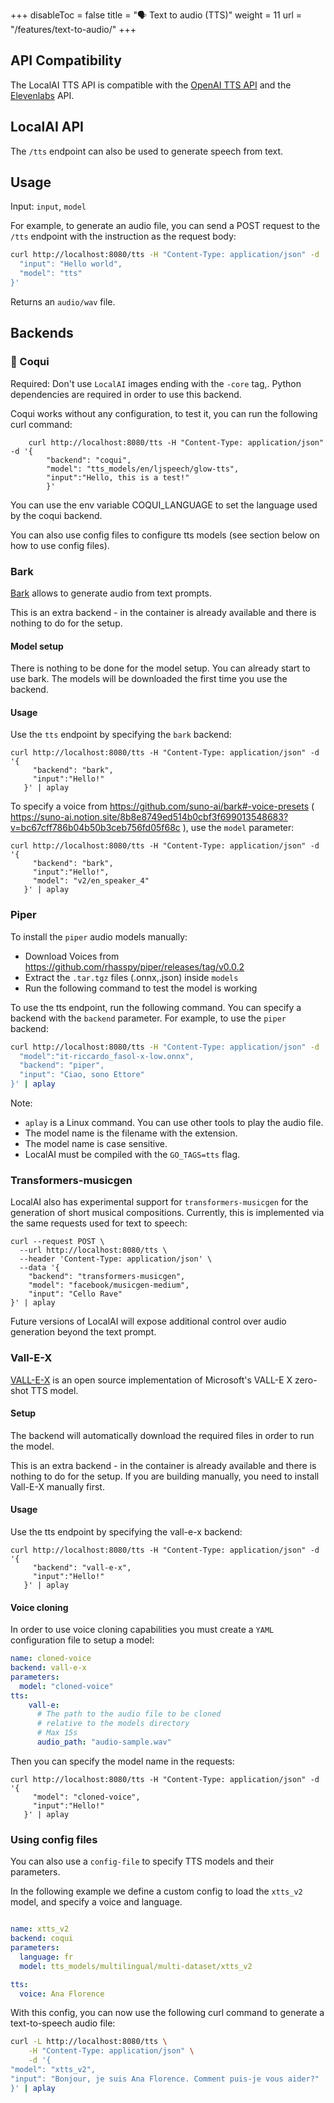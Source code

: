 
+++
disableToc = false
title = "🗣 Text to audio (TTS)"
weight = 11
url = "/features/text-to-audio/"
+++

## API Compatibility

The LocalAI TTS API is compatible with the [OpenAI TTS API](https://platform.openai.com/docs/guides/text-to-speech) and the [Elevenlabs](https://api.elevenlabs.io/docs) API.

## LocalAI API

The `/tts` endpoint can also be used to generate speech from text.

## Usage

Input: `input`, `model`

For example, to generate an audio file, you can send a POST request to the `/tts` endpoint with the instruction as the request body:

```bash
curl http://localhost:8080/tts -H "Content-Type: application/json" -d '{
  "input": "Hello world",
  "model": "tts"
}'
```

Returns an `audio/wav` file.


## Backends

### 🐸 Coqui

Required: Don't use `LocalAI` images ending with the `-core` tag,. Python dependencies are required in order to use this backend.

Coqui works without any configuration, to test it, you can run the following curl command:

```
    curl http://localhost:8080/tts -H "Content-Type: application/json" -d '{         
        "backend": "coqui",
        "model": "tts_models/en/ljspeech/glow-tts",
        "input":"Hello, this is a test!"
        }'
```

You can use the env variable COQUI_LANGUAGE to set the language used by the coqui backend.

You can also use config files to configure tts models (see section below on how to use config files).

### Bark

[Bark](https://github.com/suno-ai/bark) allows to generate audio from text prompts.

This is an extra backend - in the container is already available and there is nothing to do for the setup.

#### Model setup

There is nothing to be done for the model setup. You can already start to use bark. The models will be downloaded the first time you use the backend.

#### Usage

Use the `tts` endpoint by specifying the `bark` backend:

```
curl http://localhost:8080/tts -H "Content-Type: application/json" -d '{         
     "backend": "bark",
     "input":"Hello!"
   }' | aplay
```

To specify a voice from https://github.com/suno-ai/bark#-voice-presets ( https://suno-ai.notion.site/8b8e8749ed514b0cbf3f699013548683?v=bc67cff786b04b50b3ceb756fd05f68c ), use the `model` parameter:

```
curl http://localhost:8080/tts -H "Content-Type: application/json" -d '{         
     "backend": "bark",
     "input":"Hello!",
     "model": "v2/en_speaker_4"
   }' | aplay
```

### Piper

To install the `piper` audio models manually:

- Download Voices from https://github.com/rhasspy/piper/releases/tag/v0.0.2
- Extract the `.tar.tgz` files (.onnx,.json) inside `models`
- Run the following command to test the model is working

To use the tts endpoint, run the following command. You can specify a backend with the `backend` parameter. For example, to use the `piper` backend:
```bash
curl http://localhost:8080/tts -H "Content-Type: application/json" -d '{
  "model":"it-riccardo_fasol-x-low.onnx",
  "backend": "piper",
  "input": "Ciao, sono Ettore"
}' | aplay
```

Note:

- `aplay` is a Linux command. You can use other tools to play the audio file.
- The model name is the filename with the extension.
- The model name is case sensitive.
- LocalAI must be compiled with the `GO_TAGS=tts` flag.

### Transformers-musicgen

LocalAI also has experimental support for `transformers-musicgen` for the generation of short musical compositions. Currently, this is implemented via the same requests used for text to speech:

```
curl --request POST \
  --url http://localhost:8080/tts \
  --header 'Content-Type: application/json' \
  --data '{
    "backend": "transformers-musicgen",
    "model": "facebook/musicgen-medium",
    "input": "Cello Rave"
}' | aplay
```

Future versions of LocalAI will expose additional control over audio generation beyond the text prompt.

### Vall-E-X

[VALL-E-X](https://github.com/Plachtaa/VALL-E-X) is an open source implementation of Microsoft's VALL-E X zero-shot TTS model.

#### Setup

The backend will automatically download the required files in order to run the model.

This is an extra backend - in the container is already available and there is nothing to do for the setup. If you are building manually, you need to install Vall-E-X manually first.

#### Usage

Use the tts endpoint by specifying the vall-e-x backend:

```
curl http://localhost:8080/tts -H "Content-Type: application/json" -d '{         
     "backend": "vall-e-x",
     "input":"Hello!"
   }' | aplay
```

#### Voice cloning

In order to use voice cloning capabilities you must create a `YAML` configuration file to setup a model:

```yaml
name: cloned-voice
backend: vall-e-x
parameters:
  model: "cloned-voice"
tts:
    vall-e:
      # The path to the audio file to be cloned
      # relative to the models directory
      # Max 15s
      audio_path: "audio-sample.wav"
```

Then you can specify the model name in the requests:

```
curl http://localhost:8080/tts -H "Content-Type: application/json" -d '{         
     "model": "cloned-voice",
     "input":"Hello!"
   }' | aplay
```

### Using config files

You can also use a `config-file` to specify TTS models and their parameters.

In the following example we define a custom config to load the `xtts_v2` model, and specify a voice and language.

```yaml

name: xtts_v2
backend: coqui
parameters:
  language: fr
  model: tts_models/multilingual/multi-dataset/xtts_v2

tts:
  voice: Ana Florence
```

With this config, you can now use the following curl command to generate a text-to-speech audio file:
```bash
curl -L http://localhost:8080/tts \
    -H "Content-Type: application/json" \
    -d '{
"model": "xtts_v2",
"input": "Bonjour, je suis Ana Florence. Comment puis-je vous aider?"
}' | aplay
```
